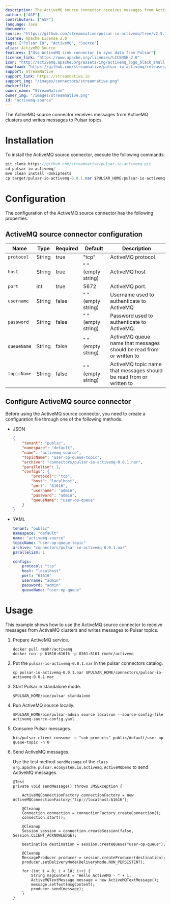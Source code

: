 ```yaml
---
description: The ActiveMQ source connector receives messages from ActiveMQ clusters and writes messages to Pulsar topics.
author: ["ASF"]
contributors: ["ASF"]
language: Java
document: 
source: "https://github.com/streamnative/pulsar-io-activemq/tree/v2.5.1"
license: Apache License 2.0
tags: ["Pulsar IO", "ActiveMQ", "Source"]
alias: ActiveMQ Source
features: ["Use ActiveMQ sink connector to sync data from Pulsar"]
license_link: "https://www.apache.org/licenses/LICENSE-2.0"
icon: "http://activemq.apache.org/assets/img/activemq_logo_black_small.png"
download: "https://github.com/streamnative/pulsar-io-activemq/releases/download/v2.5.1/pulsar-io-activemq-2.5.1.nar"
support: StreamNative
support_link: https://streamnative.io
support_img: "/images/connectors/streamnative.png"
dockerfile: 
owner_name: "StreamNative"
owner_img: "/images/streamnative.png" 
id: "activemq-source"
---
```


The ActiveMQ source connector receives messages from ActiveMQ clusters and writes messages to Pulsar topics.

# Installation

To install the ActiveMQ source connector, execute the following commands:

```Java
git clone https://github.com/streamnative/pulsar-io-activemq.git
cd pulsar-io-activemq/
mvn clean install -DskipTests
cp target/pulsar-io-activemq-0.0.1.nar $PULSAR_HOME/pulsar-io-activemq-0.0.1.nar
```

# Configuration

The configuration of the ActiveMQ source connector has the following properties.

## ActiveMQ source connector configuration

| Name | Type|Required | Default | Description
|------|----------|----------|---------|-------------|
| `protocol` |String| true | "tcp" | ActiveMQ protocol |
| `host` | String| true | " " (empty string) | ActiveMQ host |
| `port` | int |true | 5672 | ActiveMQ port. |
| `username` | String|false | " " (empty string) | Username used to authenticate to ActiveMQ |
| `password` | String|false | " " (empty string) | Password used to authenticate to ActiveMQ. |
| `queueName` | String|false | " " (empty string) | ActiveMQ queue name that messages should be read from or written to |
| `topicName` | String|false | " " (empty string) | ActiveMQ topic name that messages should be read from or written to |

## Configure ActiveMQ source connector

Before using the ActiveMQ source connector, you need to create a configuration file through one of the following methods.

* JSON 

    ```json
    {
        "tenant": "public",
        "namespace": "default",
        "name": "activemq-source",
        "topicName": "user-op-queue-topic",
        "archive": "connectors/pulsar-io-activemq-0.0.1.nar",
        "parallelism": 1,
        "configs": {
            "protocol": "tcp",
            "host": "localhost",
            "port": "61616",
            "username": "admin",
            "password": "admin",
            "queueName": "user-op-queue"
        }
    }
    ```

* YAML

    ```yaml
    tenant: "public"
    namespace: "default"
    name: "activemq-source"
    topicName: "user-op-queue-topic"
    archive: "connectors/pulsar-io-activemq-0.0.1.nar"
    parallelism: 1
    
    configs:
        protocol: "tcp"
        host: "localhost"
        port: "61616"
        username: "admin"
        password: "admin"
        queueName: "user-op-queue"
    ```

# Usage

This example shows how to use the ActiveMQ source connector to receive messages from ActiveMQ clusters and writes messages to Pulsar topics.

1. Prepare ActiveMQ service.

    ```
    docker pull rmohr/activemq
    docker run -p 61616:61616 -p 8161:8161 rmohr/activemq
    ```

2. Put the `pulsar-io-activemq-0.0.1.nar` in the pulsar connectors catalog.

    ```
    cp pulsar-io-activemq-0.0.1.nar $PULSAR_HOME/connectors/pulsar-io-activemq-0.0.1.nar
    ```

3. Start Pulsar in standalone mode.

    ```
    $PULSAR_HOME/bin/pulsar standalone
    ```

4. Run ActiveMQ source locally.

    ```
    $PULSAR_HOME/bin/pulsar-admin source localrun --source-config-file activemq-source-config.yaml
    ```

5. Consume Pulsar messages.

    ```
    bin/pulsar-client consume -s "sub-products" public/default/user-op-queue-topic -n 0
    ```

6. Send ActiveMQ messages.

    Use the test method `sendMessage` of the `class org.apache.pulsar.ecosystem.io.activemq.ActiveMQDemo` 
to send ActiveMQ messages.

    ```
    @Test
    private void sendMessage() throws JMSException {
    
        ActiveMQConnectionFactory connectionFactory = new ActiveMQConnectionFactory("tcp://localhost:61616");
    
        @Cleanup
        Connection connection = connectionFactory.createConnection();
        connection.start();
    
        @Cleanup
        Session session = connection.createSession(false, Session.CLIENT_ACKNOWLEDGE);
    
        Destination destination = session.createQueue("user-op-queue");
    
        @Cleanup
        MessageProducer producer = session.createProducer(destination);
        producer.setDeliveryMode(DeliveryMode.NON_PERSISTENT);
    
        for (int i = 0; i < 10; i++) {
            String msgContent = "Hello ActiveMQ - " + i;
            ActiveMQTextMessage message = new ActiveMQTextMessage();
            message.setText(msgContent);
            producer.send(message);
        }
    }
    ```